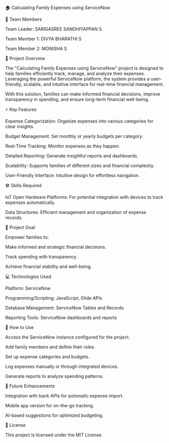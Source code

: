 🏠 Calculating Family Expenses using ServiceNow

👥 Team Members

Team Leader: SARIGASREE SANDHIYAPPAN S

Team Member 1: DIVYA BHARATHI S

Team Member 2: MONISHA S

📌 Project Overview

The "Calculating Family Expenses using ServiceNow" project is designed to help families efficiently track, manage, and analyze their expenses. Leveraging the powerful ServiceNow platform, the system provides a user-friendly, scalable, and intuitive interface for real-time financial management.

With this solution, families can make informed financial decisions, improve transparency in spending, and ensure long-term financial well-being.

⚡ Key Features

Expense Categorization: Organize expenses into various categories for clear insights.

Budget Management: Set monthly or yearly budgets per category.

Real-Time Tracking: Monitor expenses as they happen.

Detailed Reporting: Generate insightful reports and dashboards.

Scalability: Supports families of different sizes and financial complexity.

User-Friendly Interface: Intuitive design for effortless navigation.

🛠 Skills Required

IoT Open Hardware Platforms: For potential integration with devices to track expenses automatically.

Data Structures: Efficient management and organization of expense records.

🎯 Project Goal

Empower families to:

Make informed and strategic financial decisions.

Track spending with transparency.

Achieve financial stability and well-being.

💻 Technologies Used

Platform: ServiceNow

Programming/Scripting: JavaScript, Glide APIs

Database Management: ServiceNow Tables and Records

Reporting Tools: ServiceNow dashboards and reports

🚀 How to Use

Access the ServiceNow instance configured for the project.

Add family members and define their roles.

Set up expense categories and budgets.

Log expenses manually or through integrated devices.

Generate reports to analyze spending patterns.

🔮 Future Enhancements

Integration with bank APIs for automatic expense import.

Mobile app version for on-the-go tracking.

AI-based suggestions for optimized budgeting.

📄 License

This project is licensed under the MIT License.
